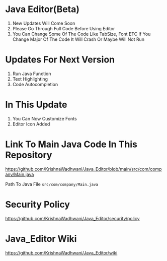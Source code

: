 # Java Editor(Beta)
1) New Updates Will Come Soon
2) Please Go Through Full Code Before Using Editor
3) You Can Change Some Of The Code Like TabSize, Font ETC If You Change Major Of The Code It Will Crash Or Maybe Will Not Run
# Updates For Next Version
1) Run Java Function
2) Text Highlighting
3) Code Autocompletion
# In This Update
1) You Can Now Customize Fonts
2) Editor Icon Added
# Link To Main Java Code In This Repository
https://github.com/KrishnaWadhwani/Java_Editor/blob/main/src/com/company/Main.java

Path To Java File ```src/com/company/Main.java```
# Security Policy

https://github.com/KrishnaWadhwani/Java_Editor/security/policy
# Java_Editor Wiki

https://github.com/KrishnaWadhwani/Java_Editor/wiki
